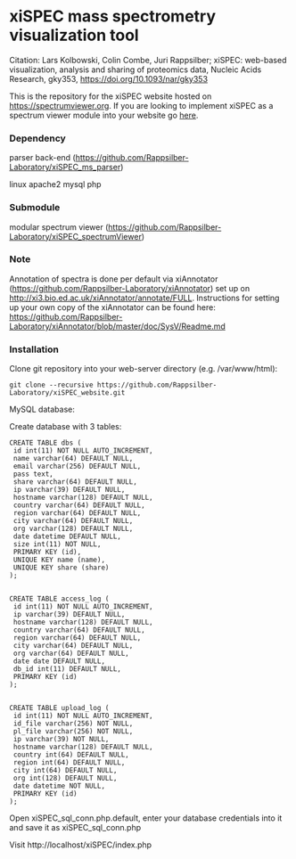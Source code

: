 # xiSPEC mass spectrometry visualization tool

Citation: Lars Kolbowski, Colin Combe, Juri Rappsilber; xiSPEC: web-based visualization, analysis and sharing of proteomics data, Nucleic Acids Research, gky353, https://doi.org/10.1093/nar/gky353

This is the repository for the xiSPEC website hosted on https://spectrumviewer.org.
If you are looking to implement xiSPEC as a spectrum viewer module into your website go [here](https://github.com/Rappsilber-Laboratory/xiSPEC_spectrumViewer).


### Dependency

parser back-end (https://github.com/Rappsilber-Laboratory/xiSPEC_ms_parser)

linux
apache2
mysql
php

### Submodule

modular spectrum viewer (https://github.com/Rappsilber-Laboratory/xiSPEC_spectrumViewer)

### Note

Annotation of spectra is done per default via xiAnnotator (https://github.com/Rappsilber-Laboratory/xiAnnotator) set up on http://xi3.bio.ed.ac.uk/xiAnnotator/annotate/FULL. Instructions for setting up your own copy of the xiAnnotator can be found here: https://github.com/Rappsilber-Laboratory/xiAnnotator/blob/master/doc/SysV/Readme.md

### Installation

Clone git repository into your web-server directory (e.g. /var/www/html):

```git clone --recursive https://github.com/Rappsilber-Laboratory/xiSPEC_website.git```


MySQL database:

Create database with 3 tables:

```
CREATE TABLE dbs (
 id int(11) NOT NULL AUTO_INCREMENT,
 name varchar(64) DEFAULT NULL,
 email varchar(256) DEFAULT NULL,
 pass text,
 share varchar(64) DEFAULT NULL,
 ip varchar(39) DEFAULT NULL,
 hostname varchar(128) DEFAULT NULL,
 country varchar(64) DEFAULT NULL,
 region varchar(64) DEFAULT NULL,
 city varchar(64) DEFAULT NULL,
 org varchar(128) DEFAULT NULL,
 date datetime DEFAULT NULL,
 size int(11) NOT NULL,
 PRIMARY KEY (id),
 UNIQUE KEY name (name),
 UNIQUE KEY share (share)
);


CREATE TABLE access_log (
 id int(11) NOT NULL AUTO_INCREMENT,
 ip varchar(39) DEFAULT NULL,
 hostname varchar(128) DEFAULT NULL,
 country varchar(64) DEFAULT NULL,
 region varchar(64) DEFAULT NULL,
 city varchar(64) DEFAULT NULL,
 org varchar(64) DEFAULT NULL,
 date date DEFAULT NULL,
 db_id int(11) DEFAULT NULL,
 PRIMARY KEY (id)
);


CREATE TABLE upload_log (
 id int(11) NOT NULL AUTO_INCREMENT,
 id_file varchar(256) NOT NULL,
 pl_file varchar(256) NOT NULL,
 ip varchar(39) NOT NULL,
 hostname varchar(128) DEFAULT NULL,
 country int(64) DEFAULT NULL,
 region int(64) DEFAULT NULL,
 city int(64) DEFAULT NULL,
 org int(128) DEFAULT NULL,
 date datetime NOT NULL,
 PRIMARY KEY (id)
);
```

Open xiSPEC_sql_conn.php.default, 
enter your database credentials into it and save it as xiSPEC_sql_conn.php

Visit http://localhost/xiSPEC/index.php

